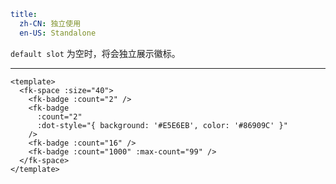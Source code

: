 ```yaml
title:
  zh-CN: 独立使用
  en-US: Standalone
```


`default slot` 为空时，将会独立展示徽标。

---


```vue { "component": true } 
<template>
  <fk-space :size="40">
    <fk-badge :count="2" />
    <fk-badge
      :count="2"
      :dot-style="{ background: '#E5E6EB', color: '#86909C' }"
    />
    <fk-badge :count="16" />
    <fk-badge :count="1000" :max-count="99" />
  </fk-space>
</template>
```
